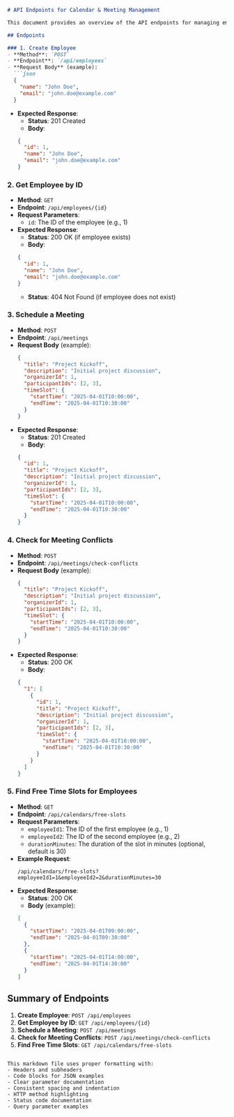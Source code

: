 ```markdown
# API Endpoints for Calendar & Meeting Management

This document provides an overview of the API endpoints for managing employees, scheduling meetings, and checking for conflicts or free time slots.

## Endpoints

### 1. Create Employee
- **Method**: `POST`
- **Endpoint**: `/api/employees`
- **Request Body** (example):
  ```json
  {
    "name": "John Doe",
    "email": "john.doe@example.com"
  }
  ```
- **Expected Response**:
  - **Status**: 201 Created
  - **Body**:
  ```json
  {
    "id": 1,
    "name": "John Doe",
    "email": "john.doe@example.com"
  }
  ```

### 2. Get Employee by ID
- **Method**: `GET`
- **Endpoint**: `/api/employees/{id}`
- **Request Parameters**:
  - `id`: The ID of the employee (e.g., 1)
- **Expected Response**:
  - **Status**: 200 OK (if employee exists)
  - **Body**:
  ```json
  {
    "id": 1,
    "name": "John Doe",
    "email": "john.doe@example.com"
  }
  ```
  - **Status**: 404 Not Found (if employee does not exist)

### 3. Schedule a Meeting
- **Method**: `POST`
- **Endpoint**: `/api/meetings`
- **Request Body** (example):
  ```json
  {
    "title": "Project Kickoff",
    "description": "Initial project discussion",
    "organizerId": 1,
    "participantIds": [2, 3],
    "timeSlot": {
      "startTime": "2025-04-01T10:00:00",
      "endTime": "2025-04-01T10:30:00"
    }
  }
  ```
- **Expected Response**:
  - **Status**: 201 Created
  - **Body**:
  ```json
  {
    "id": 1,
    "title": "Project Kickoff",
    "description": "Initial project discussion",
    "organizerId": 1,
    "participantIds": [2, 3],
    "timeSlot": {
      "startTime": "2025-04-01T10:00:00",
      "endTime": "2025-04-01T10:30:00"
    }
  }
  ```

### 4. Check for Meeting Conflicts
- **Method**: `POST`
- **Endpoint**: `/api/meetings/check-conflicts`
- **Request Body** (example):
  ```json
  {
    "title": "Project Kickoff",
    "description": "Initial project discussion",
    "organizerId": 1,
    "participantIds": [2, 3],
    "timeSlot": {
      "startTime": "2025-04-01T10:00:00",
      "endTime": "2025-04-01T10:30:00"
    }
  }
  ```
- **Expected Response**:
  - **Status**: 200 OK
  - **Body**:
  ```json
  {
    "1": [
      {
        "id": 1,
        "title": "Project Kickoff",
        "description": "Initial project discussion",
        "organizerId": 1,
        "participantIds": [2, 3],
        "timeSlot": {
          "startTime": "2025-04-01T10:00:00",
          "endTime": "2025-04-01T10:30:00"
        }
      }
    ]
  }
  ```

### 5. Find Free Time Slots for Employees
- **Method**: `GET`
- **Endpoint**: `/api/calendars/free-slots`
- **Request Parameters**:
  - `employeeId1`: The ID of the first employee (e.g., 1)
  - `employeeId2`: The ID of the second employee (e.g., 2)
  - `durationMinutes`: The duration of the slot in minutes (optional, default is 30)
- **Example Request**:
  ```
  /api/calendars/free-slots?employeeId1=1&employeeId2=2&durationMinutes=30
  ```
- **Expected Response**:
  - **Status**: 200 OK
  - **Body** (example):
  ```json
  [
    {
      "startTime": "2025-04-01T09:00:00",
      "endTime": "2025-04-01T09:30:00"
    },
    {
      "startTime": "2025-04-01T14:00:00",
      "endTime": "2025-04-01T14:30:00"
    }
  ]
  ```

## Summary of Endpoints
1. **Create Employee**: `POST /api/employees`
2. **Get Employee by ID**: `GET /api/employees/{id}`
3. **Schedule a Meeting**: `POST /api/meetings`
4. **Check for Meeting Conflicts**: `POST /api/meetings/check-conflicts`
5. **Find Free Time Slots**: `GET /api/calendars/free-slots`
```

This markdown file uses proper formatting with:
- Headers and subheaders
- Code blocks for JSON examples
- Clear parameter documentation
- Consistent spacing and indentation
- HTTP method highlighting
- Status code documentation
- Query parameter examples

